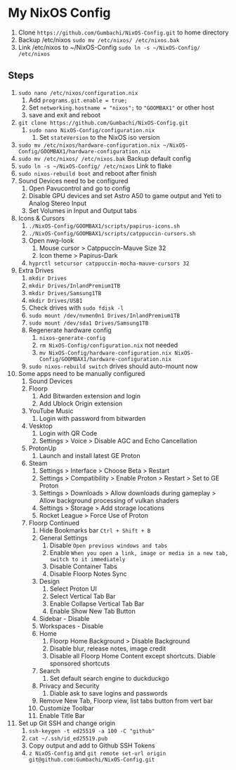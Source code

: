 # My NixOS Config

1. Clone `https://github.com/Gumbachi/NixOS-Config.git` to home directory
2. Backup /etc/nixos
   `sudo mv /etc/nixos/ /etc/nixos.bak`
3. Link /etc/nixos to ~/NixOS-Config
   `sudo ln -s ~/NixOS-Config/ /etc/nixos`

## Steps

1. `sudo nano /etc/nixos/configuration.nix`
   1. Add `programs.git.enable = true;`
   2. Set `networking.hostname = "nixos";` to `"GOOMBAX1"` or other host
   3. save and exit and reboot
2. `git clone https://github.com/Gumbachi/NixOS-Config.git`
   1. `sudo nano NixOS-Config/configuration.nix`
      1. Set `stateVersion` to the NixOS iso version
3. `sudo mv /etc/nixos/hardware-configuration.nix ~/NixOS-Config/GOOMBAX1/hardware-configuration.nix`
4. `sudo mv /etc/nixos/ /etc/nixos.bak` Backup default config
5. `sudo ln -s ~/NixOS-Config/ /etc/nixos` Link to flake
6. `sudo nixos-rebuild boot` and reboot after finish
7. Sound Devices need to be configured
   1. Open Pavucontrol and go to config
   2. Disable GPU devices and set Astro A50 to game output and Yeti to Analog Stereo Input
   3. Set Volumes in Input and Output tabs
8. Icons & Cursors
   1. `./NixOS-Config/GOOMBAX1/scripts/papirus-icons.sh`
   2. `./NixOS-Config/GOOMBAX1/scripts/catppuccin-cursors.sh`
   3. Open nwg-look
      1. Mouse cursor > Catppuccin-Mauve Size 32
      2. Icon theme > Papirus-Dark
   4. `hyprctl setcursor catppuccin-mocha-mauve-cursors 32`
9. Extra Drives
   1. `mkdir Drives`
   2. `mkdir Drives/InlandPremium1TB`
   3. `mkdir Drives/Samsung1TB`
   4. `mkdir Drives/USB1`
   5. Check drives with `sudo fdisk -l`
   6. `sudo mount /dev/nvmen0n1 Drives/InlandPremium1TB`
   7. `sudo mount /dev/sda1 Drives/Samsung1TB`
   8. Regenerate hardware config
      1. `nixos-generate-config`
      2. `rm NixOS-Config/configuration.nix` not needed
      3. `mv NixOS-Config/hardware-configuration.nix NixOS-Config/GOOMBAX1/hardware-configuration.nix`
   9. `sudo nixos-rebuild switch` drives should auto-mount now
1. Some apps need to be manually configured
   1. Sound Devices
   2. Floorp
      1. Add Bitwarden extension and login
      2. Add Ublock Origin extension
   3. YouTube Music
      1. Login with password from bitwarden
   4. Vesktop
      1. Login with QR Code
      2. Settings > Voice > Disable AGC and Echo Cancellation
   5. ProtonUp
      1. Launch and install latest GE Proton
   6. Steam
      1. Settings > Interface > Choose Beta > Restart
      2. Settings > Compatibility > Enable Proton > Restart > Set to GE Proton
      3. Settings > Downloads > Allow downloads during gameplay > Allow background processing of vulkan shaders
      4. Settings > Storage > Add storage locations
      5. Rocket League > Force Use of Proton
   7. Floorp Continued
      1. Hide Bookmarks bar `Ctrl + Shift + B`
      2. General Settings
         1. Disable `Open previous windows and tabs`
         2. Enable `When you open a link, image or media in a new tab, switch to it immediately`
         3. Disable Container Tabs
         4. Disable Floorp Notes Sync
      3. Design
         1. Select Proton UI
         2. Select Vertical Tab Bar
         3. Enable Collapse Vertical Tab Bar
         4. Enable Show New Tab Button
      4. Sidebar - Disable
      5. Workspaces - Disable
      6. Home
         1. Floorp Home Background > Disable Background
         2. Disable blur, release notes, image credit
         3. Disable all Floorp Home Content except shortcuts. Diable sponsored shortcuts
      7. Search
         1. Set default search engine to duckduckgo
      8. Privacy and Security
         1. Diable ask to save logins and passwords
      9. Remove New Tab, Floorp view, list tabs button from vert bar
      10. Customize Toolbar
         1. Enable Title Bar
2. Set up Git SSH and change origin
   1. `ssh-keygen -t ed25519 -a 100 -C "github"`
   2. `cat ~/.ssh/id_ed25519.pub`
   3. Copy output and add to Github SSH Tokens
   4. `z NixOS-Config` and `git remote set-url origin git@github.com:Gumbachi/NixOS-Config.git`
